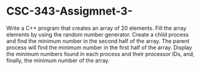 # CSC-343-Assigmnet-3-

Write a C++ program that creates an array of 20 elements. Fill the array elements by using the random number generator. Create a child process and find the minimum number in the second half of the array. The parent process will find the minimum number in the first half of the array. Display the minimum numbers found in each process and their processor IDs, and, finally, the minimum number of the array.
